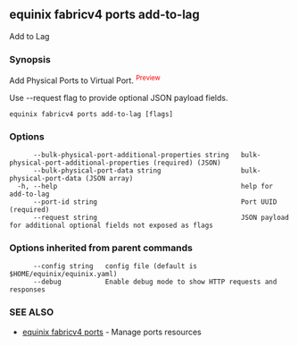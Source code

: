 ## equinix fabricv4 ports add-to-lag

Add to Lag

### Synopsis

Add Physical Ports to Virtual Port.<font color="red"> <sup color='red'>Preview</sup></font>

Use --request flag to provide optional JSON payload fields.

```
equinix fabricv4 ports add-to-lag [flags]
```

### Options

```
      --bulk-physical-port-additional-properties string   bulk-physical-port-additional-properties (required) (JSON)
      --bulk-physical-port-data string                    bulk-physical-port-data (JSON array)
  -h, --help                                              help for add-to-lag
      --port-id string                                    Port UUID (required)
      --request string                                    JSON payload for additional optional fields not exposed as flags
```

### Options inherited from parent commands

```
      --config string   config file (default is $HOME/equinix/equinix.yaml)
      --debug           Enable debug mode to show HTTP requests and responses
```

### SEE ALSO

* [equinix fabricv4 ports](equinix_fabricv4_ports.md)	 - Manage ports resources

